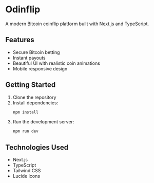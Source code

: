 # Odinflip

A modern Bitcoin coinflip platform built with Next.js and TypeScript.

## Features

- Secure Bitcoin betting
- Instant payouts
- Beautiful UI with realistic coin animations
- Mobile responsive design

## Getting Started

1. Clone the repository
2. Install dependencies:
   ```bash
   npm install
   ```
3. Run the development server:
   ```bash
   npm run dev
   ```

## Technologies Used

- Next.js
- TypeScript
- Tailwind CSS
- Lucide Icons 